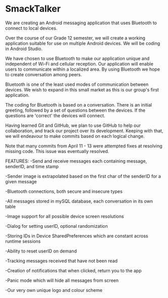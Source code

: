 # SmackTalker
We are creating an Android messaging application that uses Bluetooth to connect to local devices.

Over the course of our Grade 12 semester, we will create a working application suitable for use on multiple Android devices.  We will be coding in Android Studio.

We have chosen to use Bluetooth to make our application unique and independent of Wi-Fi and cellular reception.  Our application will enable users to communicate within a localized area.  By using Bluetooth we hope to create conversation among peers.

Bluetooth is one of the least used modes of communication between devices.  We wish to expand in this small market as this is our group's first application.

The coding for Bluetooth is based on a conversation.  There is an initial greeting, followed by a set of questions between the devices.  If the questions are 'correct' the devices will connect.

Having learned Git and GitHub, we plan to use GitHub to help our collaboration, and track our project over its development. Keeping with that, we will endeavour to make commits based on each logical change.

Note that many commits from April 11 - 13 were attempted fixes at resolving missing code. This issue was eventually resolved.

FEATURES:
-Send and receive messages each containing message, senderID, and time stamp

-Sender image is extrapolated based on the first char of the senderID for a given message

-Bluetooth connections, both secure and insecure types

-All messages stored in mySQL database, each conversation in its own table

-Image support for all possible device screen resolutions

-Dialog for setting userID, optional randomization

-Storing IDs in Device SharedPreferences which are constant across runtime sessions

-Ability to reset userID on demand

-Tracking messages received that have not been read

-Creation of notifications that when clicked, return you to the app

-Panic mode which will hide all messages from screen

-Our very own unique logo and colour scheme
